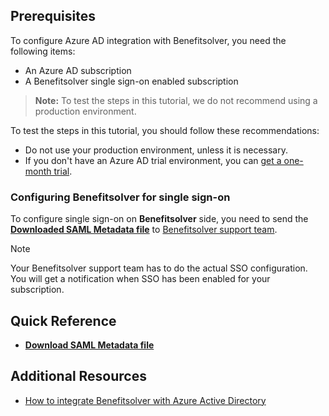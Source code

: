 ## Prerequisites

To configure Azure AD integration with Benefitsolver, you need the following items:

- An Azure AD subscription
- A Benefitsolver single sign-on enabled subscription

> **Note:**
> To test the steps in this tutorial, we do not recommend using a production environment.

To test the steps in this tutorial, you should follow these recommendations:

- Do not use your production environment, unless it is necessary.
- If you don't have an Azure AD trial environment, you can [get a one-month trial](https://azure.microsoft.com/pricing/free-trial/).

### Configuring Benefitsolver for single sign-on

To configure single sign-on on **Benefitsolver** side, you need to send the **[Downloaded SAML Metadata file](%metadata:metadataDownloadUrl%)** to [Benefitsolver support team](https://www.businessolver.com/contact).

> [!NOTE]
> Your Benefitsolver support team has to do the actual SSO configuration. You will get a notification when SSO has been enabled for your subscription.

## Quick Reference

* **[Download SAML Metadata file](%metadata:metadataDownloadUrl%)**

## Additional Resources

* [How to integrate Benefitsolver with Azure Active Directory](https://docs.microsoft.com/azure/active-directory/active-directory-saas-benefitsolver-tutorial)
